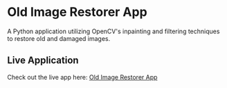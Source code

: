 # Old Image Restorer App
A Python application utilizing OpenCV's inpainting and filtering techniques to restore old and damaged images.

## Live Application
Check out the live app here: [Old Image Restorer App](https://old-image-restorer.streamlit.app/)

